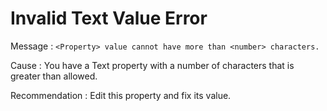# Invalid Text Value Error

Message
:   `<Property> value cannot have more than <number> characters.`

Cause
:   You have a Text property with a number of characters that is greater than allowed.

Recommendation
:   Edit this property and fix its value.

